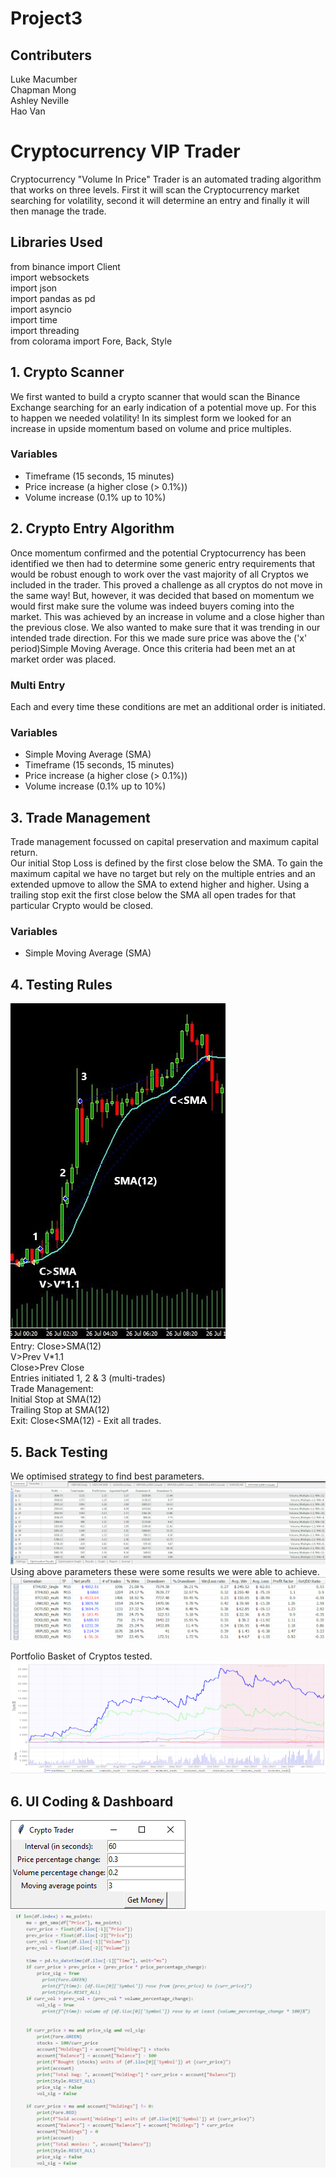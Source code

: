 # Project3
## Contributers 
Luke Macumber<br/>
Chapman Mong<br/>
Ashley Neville<br/>
Hao Van
# Cryptocurrency VIP Trader
Cryptocurrency "Volume In Price" Trader is an automated trading algorithm that works on three levels.  First it will scan the Cryptocurrency market searching for volatility, second it will determine an entry and finally it will then manage the trade.

## Libraries Used
from binance import Client<br/>
import websockets<br/>
import json<br/>
import pandas as pd<br/>
import asyncio<br/>
import time<br/>
import threading<br/>
from colorama import Fore, Back, Style


## 1. Crypto Scanner
We first wanted to build a crypto scanner that would scan the Binance Exchange searching for an early indication of a potential move up.  For this to happen we needed volatility! In its simplest form we looked for an increase in upside momentum based on volume and price multiples.
### Variables
- Timeframe (15 seconds, 15 minutes)
- Price increase (a higher close (> 0.1%))
- Volume increase (0.1% up to 10%)


## 2. Crypto Entry Algorithm
Once momentum confirmed and the potential Cryptocurrency has been identified we then had to determine some generic entry requirements that would be robust enough to work over the vast majority of all Cryptos we included in the trader.  This proved a challenge as all cryptos do not move in the same way! But, however, it was decided that based on momentum we would first make sure the volume was indeed buyers coming into the market.  This was achieved by an increase in volume and a close higher than the previous close.  We also wanted to make sure that it was trending in our intended trade direction.  For this we made sure price was above the ('x' period)Simple Moving Average.  Once this criteria had been met an at market order was placed.  
### Multi Entry
Each and every time these conditions are met an additional order is initiated.


### Variables
- Simple Moving Average (SMA)
- Timeframe (15 seconds, 15 minutes)
- Price increase (a higher close (> 0.1%))
- Volume increase (0.1% up to 10%)


## 3. Trade Management
Trade management focussed on capital preservation and maximum capital return.  
Our initial Stop Loss is defined by the first close below the SMA.
To gain the maximum capital we have no target but rely on the multiple entries and an extended upmove to allow the SMA to extend higher and higher.
Using a trailing stop exit the first close below the SMA all open trades for that particular Crypto would be closed.
### Variables
- Simple Moving Average (SMA)

## 4. Testing Rules
![](./project3_rules.png) <br/>
Entry:	Close>SMA(12)<br/>
		V>Prev V*1.1<br/>
		Close>Prev Close<br/>
Entries initiated 1, 2 & 3 (multi-trades)<br/>
Trade Management:<br/>
		Initial Stop at SMA(12)<br/>
		Trailing Stop at SMA(12)<br/>
Exit: 	Close<SMA(12)  -  Exit all trades.

## 5. Back Testing
We optimised strategy to find best parameters.
![](./images/optimise_vol_sma.png) <br/>
Using above parameters these were some results we were able to achieve.
![](./images/backtest_results.png) <br/>

Portfolio Basket of Cryptos tested.<br/>
![](./images/backtest_results_chart.png) <br/>

## 6. UI Coding & Dashboard
![](./images/UI_dashboard.png) <br/>
![](./images/UI_code.png) <br/>


